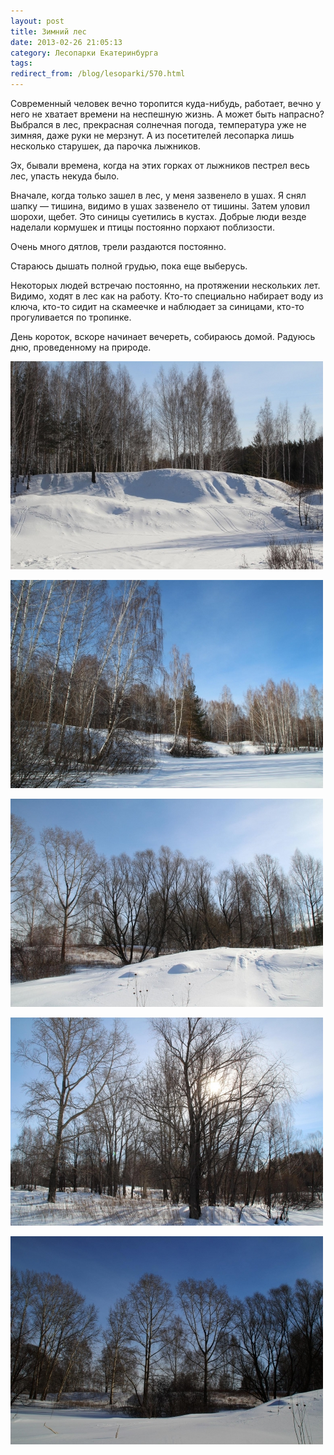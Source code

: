 ```yaml
---
layout: post
title: Зимний лес
date: 2013-02-26 21:05:13
category: Лесопарки Екатеринбурга
tags:
redirect_from: /blog/lesoparki/570.html
---
```

Современный человек вечно торопится куда-нибудь, работает, вечно у него
не хватает времени на неспешную жизнь. А может быть напрасно? Выбрался в
лес, прекрасная солнечная погода, температура уже не зимняя, даже руки
не мерзнут. А из посетителей лесопарка лишь несколько старушек, да
парочка лыжников.

Эх, бывали времена, когда на этих горках от лыжников пестрел весь лес,
упасть некуда было.

Вначале, когда только зашел в лес, у меня зазвенело в ушах. Я снял шапку
— тишина, видимо в ушах зазвенело от тишины. Затем уловил шорохи, щебет.
Это синицы суетились в кустах. Добрые люди везде наделали кормушек и
птицы постоянно порхают поблизости.

Очень много дятлов, трели раздаются постоянно.

Стараюсь дышать полной грудью, пока еще выберусь.

Некоторых людей встречаю постоянно, на протяжении нескольких лет.
Видимо, ходят в лес как на работу. Кто-то специально набирает воду из
ключа, кто-то сидит на скамеечке и наблюдает за синицами, кто-то
прогуливается по тропинке.

День короток, вскоре начинает вечереть, собираюсь домой. Радуюсь дню,
проведенному на природе.

![лесопарк](/uploads/images/00/00/01/2013/02/26/087298.jpg)

![лесопарк](/uploads/images/00/00/01/2013/02/26/6d6060.jpg)

![лесопарк](/uploads/images/00/00/01/2013/02/26/79c164.jpg)

![лесопарк](/uploads/images/00/00/01/2013/02/26/b5cb95.jpg)

![лесопарк](/uploads/images/00/00/01/2013/02/26/9f95a5.jpg)
